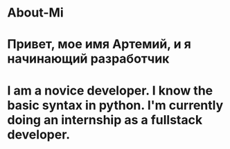 # About-Mi
<h1>Привет, мое имя Артемий, и я начинающий разработчик<h1>
<p>I am a novice developer. I know the basic syntax in python. I'm currently doing an internship as a fullstack developer.</p>
